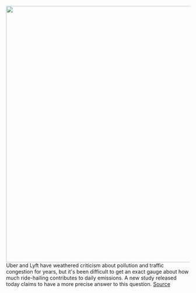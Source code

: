<img src='https://cdn.vox-cdn.com/thumbor/jH89TkX8p_g237CF_wJiFNoKYYU=/0x0:6500x4333/1200x800/filters:focal(2730x1647:3770x2687)/cdn.vox-cdn.com/uploads/chorus_image/image/66370732/1197535098.jpg.0.jpg' width='700px' /><br/>
Uber and Lyft have weathered criticism about pollution and traffic congestion for years, but it's been difficult to get an exact gauge about how much ride-hailing contributes to daily emissions. A new study released today claims to have a more precise answer to this question.
<a href='https://www.theverge.com/2020/2/25/21152512/uber-lyft-climate-change-emissions-pollution-ucs-study'> Source <a/>